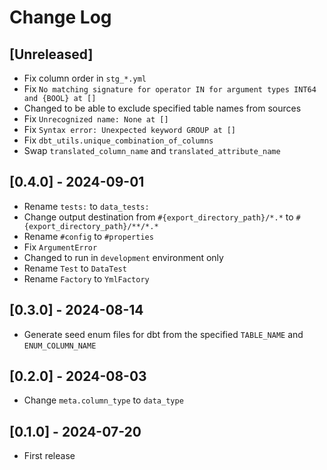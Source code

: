 # Change Log

## [Unreleased]

- Fix column order in `stg_*.yml`
- Fix `No matching signature for operator IN for argument types INT64 and {BOOL} at []`
- Changed to be able to exclude specified table names from sources
- Fix `Unrecognized name: None at []`
- Fix `Syntax error: Unexpected keyword GROUP at []`
- Fix `dbt_utils.unique_combination_of_columns`
- Swap `translated_column_name` and `translated_attribute_name`

## [0.4.0] - 2024-09-01

- Rename `tests:` to `data_tests:`
- Change output destination from `#{export_directory_path}/*.*` to `#{export_directory_path}/**/*.*`
- Rename `#config` to `#properties`
- Fix `ArgumentError`
- Changed to run in `development` environment only
- Rename `Test` to `DataTest`
- Rename `Factory` to `YmlFactory`

## [0.3.0] - 2024-08-14

- Generate seed enum files for dbt from the specified `TABLE_NAME` and `ENUM_COLUMN_NAME`

## [0.2.0] - 2024-08-03

- Change `meta.column_type` to `data_type`

## [0.1.0] - 2024-07-20

- First release
